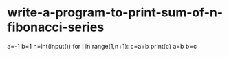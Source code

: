 # write-a-program-to-print-sum-of-n-fibonacci-series
a=-1
b=1
n=int(input())
for i in range(1,n+1):
c=a+b
print(c)
a=b
b=c
